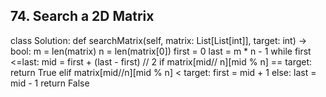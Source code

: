 ## 74. Search a 2D Matrix

class Solution:
    def searchMatrix(self, matrix: List[List[int]], target: int) -> bool:
        m = len(matrix)
        n = len(matrix[0])
        first = 0
        last = m * n - 1
        while first <=last:
            mid = first + (last - first) // 2
            if matrix[mid// n][mid % n] == target:
                return True
            elif matrix[mid//n][mid % n] < target:
                first = mid + 1
            else:
                last = mid - 1
        return False
